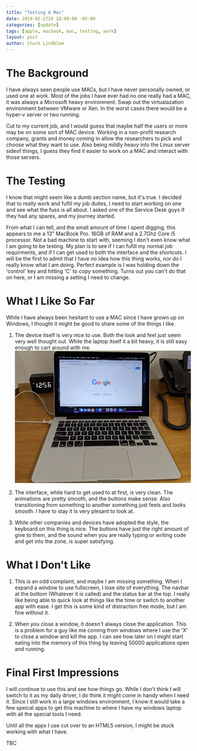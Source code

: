 ```yaml
---
title: "Testing A Mac"
date: 2019-02-2728 18:00:00 -05:00
categories: [update]
tags: [apple, macbook, mac, testing, work]
layout: post
author: Chuck Lindblom
---
```


# The Background

I have always seen people use MACs, but I have never personally owned, or used one at work. Most of the jobs I have ever had no one really had a MAC, it was always a Microsoft heavy environment. Swap out the virtualazation environment between VMware or Xen. In the worst cases there would be a hyper-v server or two running.

<!--more-->

Cut to my current job, and I would guess that maybe half the users or more may be on some sort of MAC device. Working in a non-profit research company, grants and money coming in allow the researchers to pick and choose what they want to use. Also being mildly heavy into the Linux server sideof things, I guess they find it easier to work on a MAC and interact with those servers.

# The Testing

I know that might seem like a dumb section name, but it's true. I decided that to really work and fufill my job duites, I need to start working on one and see what the fuss is all about. I asked one of the Service Desk guys if they had any spares, and my journey started.

From what I can tell, and the small amount of time I spent digging, this appears to me a 13" MacBook Pro. 16GB of RAM and a 2.7Ghz Core i5 processor. Not a bad machine to start with, seeming I don't even know what I am going to be testing. My plan is to see if I can fufill my normal job requirments, and if I can get used to both the interface and the shortcuts. I will be the first to admit that I have no idea how this thing works, nor do I really know what I am doing. Perfect example is I was holding down the 'control' key and hitting 'C' to copy something. Turns out you can't do that on here, or I am missing a setting I need to change.

# What I Like So Far

While I have always been hesitant to use a MAC since I have grown up on Windows, I thought it might be good to share some of the things I like. 

1. The device itself is very nice to use. Both the look and feel just seem very well thought out. While the laptop itself it a bit heavy, it is still easy enough to cart around with me.
<a href="/images/macbook.jpg"><img src="/images/macbook.jpg" alt=""></a>

2. The interface, while hard to get used to at first, is very clean. The animations are pretty smooth, and the buttons make sense. Also transitioning from something to another something just feels and looks smooth. I have to stay it is very plesant to look at. 

3. While other companies and devices have adopted the style, the keyboard on this thing is nice. The buttons have just the right amount of give to them, and the sound when you are really typing or writing code and get into the zone, is super satisfying. 
<a href="/images/mac_keyboard.jpg"><img src="/images/mac_keybaord.jpg" alt=""></a>

# What I Don't Like

1. This is an odd complaint, and maybe I am missing something. When I expand a window to use fullscreen, I lose site of everything. The navbar at the bottom (Whatever it is called) and the status bar at the top. I really like being able to quick look at things like the time or switch to another app with ease. I get this is some kind of distraction free mode, but I am fine without it.

2. When you close a window, it doesn't always close the application. This is a problem for a guy like me coming from windows where I use the 'X' to close a window and kill the app. I can see how later on I might start eating into the memory of this thing by leaving 50000 applications open and running.

# Final First Impressions

I will continue to use this and see how things go. While I don't think I will switch to it as my daily driver, I do think it might come in handy when I need it. Since I still work in a large windows environment, I know it would take a few speical apps to get this machine to where I have my windows laptop with all the special tools I need.

Until all the apps I use cut over to an HTML5 version, I might be stuck working with what I have.

TBC
